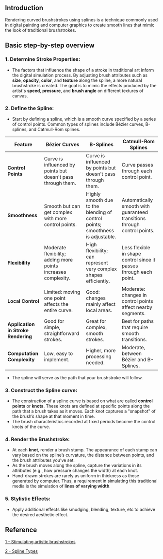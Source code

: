 ## Introduction
Rendering curved brushstrokes using splines is a technique commonly used in digital painting and computer graphics to create smooth  lines that mimic the look of traditional brushstrokes.
## Basic step-by-step overview
### 1. Determine Stroke Properties:
- The factors that influence the shape of a stroke in traditional art inform the digital simulation process. By adjusting brush attributes such as **size**, **opacity**, **color**, and **texture** along the spline, a more natural brushstroke is created. The goal is to mimic the effects produced by the artist's **speed**, **pressure**, and **brush angle** on different textures of canvas.
### 2. Define the Spline:
- Start by defining a spline, which is a smooth curve specified by a series of control points. Common types of splines include Bézier curves, B-splines, and Catmull-Rom splines.
  
| Feature                             | Bézier Curves                                                  | B-Splines                                                                      | Catmull-Rom Splines                                                      |
| ----------------------------------- | -------------------------------------------------------------- | ------------------------------------------------------------------------------ | ------------------------------------------------------------------------ |
| **Control Points**                  | Curve is influenced by points but doesn't pass through them.   | Curve is influenced by points but doesn't pass through them.                   | Curve passes through each control point.                                 |
| **Smoothness**                      | Smooth but can get complex with more control points.           | Highly smooth due to the blending of control points; smoothness is adjustable. | Automatically smooth with guaranteed transitions through control points. |
| **Flexibility**                     | Moderate flexibility; adding more points increases complexity. | High flexibility; can represent very complex shapes efficiently.               | Less flexible in shape control since it passes through each point.       |
| **Local Control**                   | Limited: moving one point affects the entire curve.            | Good: changes mainly affect local areas.                                       | Moderate: changes in control points affect nearby segments.              |
| **Application in Stroke Rendering** | Good for simple, straightforward strokes.                      | Great for complex, smooth strokes.                                             | Best for paths that require smooth transitions.                          |
| **Computation Complexity**          | Low, easy to implement.                                        | Higher, more processing needed.                                                | Moderate, between Bézier and B-Splines.                                  |
- The spline will serve as the path that your brushstroke will follow.
### 3. Construct the Spline curve:
- The construction of a spline curve is based on what are called **control points** or **knots**.  These knots are defined at specific points along the path that a brush takes as it moves. Each knot captures a "snapshot" of the brush’s shape at that moment in time.
- The brush characteristics recorded at fixed periods become the control knots of the curve.
### 4. Render the Brushstroke:
- At each **knot**, render a brush stamp. The appearance of each stamp can vary based on the spline’s curvature, the distance between points, and the brush attributes you’ve set.
- As the brush moves along the spline, capture the variations in its attributes (e.g., how pressure changes the width) at each knot.
- Hand-drawn strokes are rarely as uniform in thickness as those generated by computer. Thus, a requirement in simulating this traditional media is the simulation of **lines of varying width**.
### 5. Stylistic Effects:
-  Apply additional effects like smudging, blending, texture, etc to achieve the desired aesthetic effect.
## Reference
[1 - Stimulating artistic brushstrokes](https://www.researchgate.net/publication/228801078_Simulating_artistic_brushstrokes_using_interval_splines)

[2 - Spline Types](https://github.com/ejmahler/SplineLibrary/blob/master/docs/SplineTypes.md)